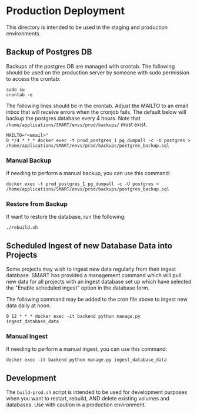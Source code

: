 # Production Deployment

This directory is intended to be used in the staging and production environments.

## Backup of Postgres DB

Backups of the postgres DB are managed with crontab. The following should be used on the production server by
someone with sudo permission to access the crontab:
```
sudo su
crontab -e
```

The following lines should be in the crontab. Adjust the MAILTO to an email inbox that will receive errors when the cronjob fails. The default below will backup the postgres database every 4 hours. Note that `/home/applications/SMART/envs/prod/backups/` must exist.
```
MAILTO="<email>"
0 */4 * * * docker exec -t prod_postgres_1 pg_dumpall -c -U postgres > /home/applications/SMART/envs/prod/backups/postgres_backup.sql
```

### Manual Backup

If needing to perform a manual backup, you can use this command:

```
docker exec -t prod_postgres_1 pg_dumpall -c -U postgres > /home/applications/SMART/envs/prod/backups/postgres_backup.sql
```

### Restore from Backup

If want to restore the database, run the following:

```
./rebuild.sh
```

## Scheduled Ingest of new Database Data into Projects

Some projects may wish to ingest new data regularly from their ingest database. SMART has provided a management command which will pull new data for all projects with an ingest database set up which have selected the "Enable scheduled ingest" option in the database form.

The following command may be added to the cron file above to ingest new data daily at noon.

```
0 12 * * * docker exec -it backend python manage.py ingest_database_data
```

### Manual Ingest

If needing to perform a manual ingest, you can use this command:

```
docker exec -it backend python manage.py ingest_database_data
```

## Development

The `build-prod.sh` script is intended to be used for development purposes when you want to restart, rebuild, AND delete existing volumes and databases. Use with caution in a production environment.
